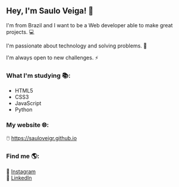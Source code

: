 ## Hey, I'm Saulo Veiga!  👋
 
I'm from Brazil and I want to be a Web developer able to make great projects. 💻

I'm passionate about technology and solving problems. 🚀

I'm always open to new challenges. ⚡️


### What I'm studying 📚:
- HTML5 
- CSS3
- JavaScript
- Python

### My website 🌐:

🖱️ https://sauloveigr.github.io

### Find me 🌎:
📸  [Instagram](https://instagram.com/sauloveigr)  
💼  [LinkedIn](https://www.linkedin.com/in/sauloveigr/)
